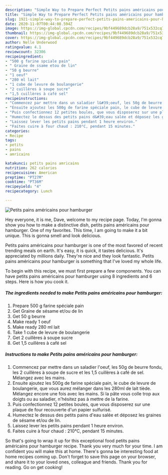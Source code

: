 ```yaml
---
description: "Simple Way to Prepare Perfect Petits pains américains pour hamburger"
title: "Simple Way to Prepare Perfect Petits pains américains pour hamburger"
slug: 1921-simple-way-to-prepare-perfect-petits-pains-americains-pour-hamburger
date: 2020-11-07T00:44:08.594Z
image: https://img-global.cpcdn.com/recipes/9bf449689dcb28a9/751x532cq70/petits-pains-americains-pour-hamburger-photo-principale-de-la-recette.jpg
thumbnail: https://img-global.cpcdn.com/recipes/9bf449689dcb28a9/751x532cq70/petits-pains-americains-pour-hamburger-photo-principale-de-la-recette.jpg
cover: https://img-global.cpcdn.com/recipes/9bf449689dcb28a9/751x532cq70/petits-pains-americains-pour-hamburger-photo-principale-de-la-recette.jpg
author: Nelle Underwood
ratingvalue: 4.1
reviewcount: 32306
recipeingredient:
- "500 g farine spciale pain"
- " Graine de ssame etou de lin"
- "50 g beurre"
- "1 oeuf"
- "280 ml lait"
- "1 cube de levure de boulangerie"
- "2 cuillères à soupe sucre"
- "1,5 cuillères à café sel"
recipeinstructions:
- "Commencez par mettre dans un saladier l&#39;oeuf, les 50g de beurre fondu, les 2 cuillères à soupe de sucre et les 1,5 cuillères à café de sel. Mélangez avec les mains."
- "Ensuite ajoutez les 500g de farine spéciale pain, le cube de levure de boulangerie, que vous aurez mélanger dans les 280ml de lait tiède. Mélangez encore une fois avec les mains. Si la pâte vous colle trop aux doigts ou au saladier, n&#39;hésitez pas à mettre de la farine."
- "Puis confectionnez 12 petites boules, que vous disposerez sur une plaque de four recouverte d&#39;un papier sulfurisé."
- "Humectez le dessus des petits pains d&#39;eau salée et déposez les graines de sésame et/ou de lin."
- "Laissez lever les petits pains pendant 1 heure environ."
- "Faites cuire à four chaud : 210°C, pendant 15 minutes."
categories:
- Recipe
tags:
- petits
- pains
- amricains

katakunci: petits pains amricains 
nutrition: 262 calories
recipecuisine: American
preptime: "PT27M"
cooktime: "PT36M"
recipeyield: "4"
recipecategory: Lunch

---
```



![Petits pains américains pour hamburger](https://img-global.cpcdn.com/recipes/9bf449689dcb28a9/751x532cq70/petits-pains-americains-pour-hamburger-photo-principale-de-la-recette.jpg)

Hey everyone, it is me, Dave, welcome to my recipe page. Today, I'm gonna show you how to make a distinctive dish, petits pains américains pour hamburger. One of my favorites. This time, I am going to make it a bit unique. This is gonna smell and look delicious.



Petits pains américains pour hamburger is one of the most favored of recent trending meals on earth. It's easy, it is quick, it tastes delicious. It's appreciated by millions daily. They're nice and they look fantastic. Petits pains américains pour hamburger is something that I've loved my whole life.


To begin with this recipe, we must first prepare a few components. You can have petits pains américains pour hamburger using 8 ingredients and 6 steps. Here is how you cook it.

<!--inarticleads1-->

##### The ingredients needed to make Petits pains américains pour hamburger:

1. Prepare 500 g farine spéciale pain
1. Get  Graine de sésame et/ou de lin
1. Get 50 g beurre
1. Make ready 1 oeuf
1. Make ready 280 ml lait
1. Take 1 cube de levure de boulangerie
1. Get 2 cuillères à soupe sucre
1. Get 1,5 cuillères à café sel




<!--inarticleads2-->

##### Instructions to make Petits pains américains pour hamburger:

1. Commencez par mettre dans un saladier l&#39;oeuf, les 50g de beurre fondu, les 2 cuillères à soupe de sucre et les 1,5 cuillères à café de sel. Mélangez avec les mains.
1. Ensuite ajoutez les 500g de farine spéciale pain, le cube de levure de boulangerie, que vous aurez mélanger dans les 280ml de lait tiède. Mélangez encore une fois avec les mains. Si la pâte vous colle trop aux doigts ou au saladier, n&#39;hésitez pas à mettre de la farine.
1. Puis confectionnez 12 petites boules, que vous disposerez sur une plaque de four recouverte d&#39;un papier sulfurisé.
1. Humectez le dessus des petits pains d&#39;eau salée et déposez les graines de sésame et/ou de lin.
1. Laissez lever les petits pains pendant 1 heure environ.
1. Faites cuire à four chaud : 210°C, pendant 15 minutes.




So that's going to wrap it up for this exceptional food petits pains américains pour hamburger recipe. Thank you very much for your time. I am confident you will make this at home. There's gonna be interesting food at home recipes coming up. Don't forget to save this page on your browser, and share it to your loved ones, colleague and friends. Thank you for reading. Go on get cooking!
